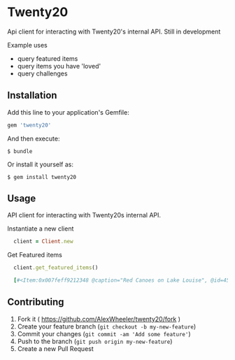 # Twenty20
Api client for interacting with Twenty20's internal API.  Still in development

Example uses
  - query featured items
  - query items you have 'loved'
  - query challenges

## Installation

Add this line to your application's Gemfile:

```ruby
gem 'twenty20'
```

And then execute:

    $ bundle

Or install it yourself as:

    $ gem install twenty20

## Usage

API client for interacting with Twenty20s internal API.

Instantiate a new client

```ruby
  client = Client.new
```
Get Featured items
  
```ruby
  client.get_featured_items()
```
```ruby
  [#<Item:0x007feff9212348 @caption="Red Canoes on Lake Louise", @id=45414069, @source_name="upload", @image_url="https://res.cloudinary.com/twenty20/image/upload/t_standard-fit/photos/cf34293d-1eeb-47a7-94c7-99397dce4c15.jpg", @featured_at="2014-11-29T22:40:04Z", @user_first_name=nil, @user_last_name=nil, @user_avatar_url=nil, @username=nil, @display_name=nil>, #<Item:0x007feff9212190 @caption=nil, @id=49291337, @source_name="instagram", @image_url="http://scontent-b.cdninstagram.com/hphotos-xpa1/t51.2885-15/1742594_280292302171814_502487005_n.jpg", @featured_at="2014-11-29T22:20:02Z"...]
```

## Contributing

1. Fork it ( https://github.com/AlexWheeler/twenty20/fork )
2. Create your feature branch (`git checkout -b my-new-feature`)
3. Commit your changes (`git commit -am 'Add some feature'`)
4. Push to the branch (`git push origin my-new-feature`)
5. Create a new Pull Request
